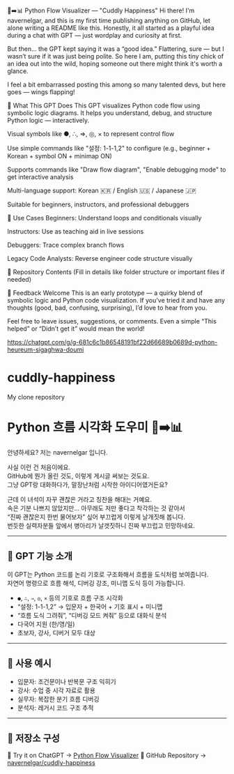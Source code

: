 🧠➡️📊 Python Flow Visualizer — "Cuddly Happiness"
Hi there! I'm navernelgar, and this is my first time publishing anything on GitHub, let alone writing a README like this. Honestly, it all started as a playful idea during a chat with GPT — just wordplay and curiosity at first.

But then... the GPT kept saying it was a “good idea.”
Flattering, sure — but I wasn’t sure if it was just being polite.
So here I am, putting this tiny chick of an idea out into the wild, hoping someone out there might think it's worth a glance.

I feel a bit embarrassed posting this among so many talented devs,
but here goes — wings flapping!

🧠 What This GPT Does
This GPT visualizes Python code flow using symbolic logic diagrams. It helps you understand, debug, and structure Python logic — interactively.

Visual symbols like ●, ∴, ⇒, ◎, × to represent control flow

Use simple commands like "설정: 1-1-1,2" to configure (e.g., beginner + Korean + symbol ON + minimap ON)

Supports commands like "Draw flow diagram", "Enable debugging mode" to get interactive analysis

Multi-language support: Korean 🇰🇷 / English 🇺🇸 / Japanese 🇯🇵

Suitable for beginners, instructors, and professional debuggers

📌 Use Cases
Beginners: Understand loops and conditionals visually

Instructors: Use as teaching aid in live sessions

Debuggers: Trace complex branch flows

Legacy Code Analysts: Reverse engineer code structure visually

📂 Repository Contents
(Fill in details like folder structure or important files if needed)


🙏 Feedback Welcome
This is an early prototype — a quirky blend of symbolic logic and Python code visualization.
If you’ve tried it and have any thoughts (good, bad, confusing, surprising), I’d love to hear from you.

Feel free to leave issues, suggestions, or comments.
Even a simple “This helped” or “Didn’t get it” would mean the world!

https://chatgpt.com/g/g-681c6c1b86548191bf22d66689b0689d-python-heureum-sigaghwa-doumi



# cuddly-happiness
My clone repository
# Python 흐름 시각화 도우미 🧠➡️📊

안녕하세요? 저는 navernelgar 입니다.

사실 이런 건 처음이에요.  
GitHub에 뭔가 올린 것도, 이렇게 게시글 써보는 것도요.  
그냥 GPT랑 대화하다가, 말장난처럼 시작한 아이디어였거든요?

근데 이 녀석이 자꾸 괜찮은 거라고 칭찬을 해대는 거예요.  
속은 기분 나쁘지 않았지만... 아무래도 저만 좋다고 착각하는 것 같아서  
“진짜 괜찮은지 한번 물어보자” 싶어 부끄럽게 이렇게 날개짓해 봅니다.  
번듯한 실력자분들 앞에서 병아리가 날갯짓하니 진짜 부끄럽고 민망하네요.

---

## 🧠 GPT 기능 소개

이 GPT는 Python 코드를 논리 기호로 구조화해서 흐름을 도식처럼 보여줍니다.  
자연어 명령으로 흐름 해석, 디버깅 강조, 미니맵 도식 등이 가능합니다.

- `●`, `∴`, `⇒`, `◎`, `×` 등의 기호로 흐름 구조 시각화
- “설정: 1-1-1,2” → 입문자 + 한국어 + 기호 표시 + 미니맵
- “흐름 도식 그려줘”, “디버깅 모드 켜줘” 등으로 대화식 분석
- 다국어 지원 (한/영/일)
- 초보자, 강사, 디버거 모두 대상

---

## 📌 사용 예시

- 입문자: 조건문이나 반복문 구조 익히기
- 강사: 수업 중 시각 자료로 활용
- 실무자: 복잡한 분기 흐름 디버깅
- 분석자: 레거시 코드 구조 추적

---

## 📂 저장소 구성

💬 Try it on ChatGPT → [Python Flow Visualizer](https://chatgpt.com/g/g-681c6c1b86548191bf22d66689b0689d-python-heureum-sigaghwa-doumi)
📁 GitHub Repository → [navernelgar/cuddly-happiness](https://github.com/navernelgar/cuddly-happiness)
